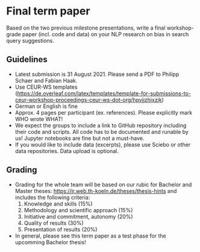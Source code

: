 # Final term paper

Based on the two previous milestone presentations, write a final workshop-grade paper (incl. code and data) on your NLP research on bias in search query suggestions. 

## Guidelines

- Latest submission is 31 August 2021. Please send a PDF to Philipp Schaer and Fabian Haak.
- Use CEUR-WS templates (https://de.overleaf.com/latex/templates/template-for-submissions-to-ceur-workshop-proceedings-ceur-ws-dot-org/hpvjjzhjxzjk)
- German or English is fine
- Approx. 4 pages per participant (ex. references). Please explicitly mark WHO wrote WHAT!
- We expect the groups to include a link to GitHub repository including their code and scripts. All code has to be documented and runable by us! Jupyter notebooks are fine but not a must-have.
- If you would like to include data (excerpts), please use Sciebo or other data repositories. Data upload is optional.

## Grading
- Grading for the whole team will be based on our rubic for Bachelor and Master theses: https://ir.web.th-koeln.de/theses/thesis-hints and includes the following criteria:
  1. Knowledge and skills (15%)
  2. Methodology and scientific approach (15%)
  3. Initiative and commitment, autonomy (20%)
  4. Quality of results (30%)
  5. Presentation of results (20%)
- In general, please see this term paper as a test phase for the upcomming Bachelor thesis!

